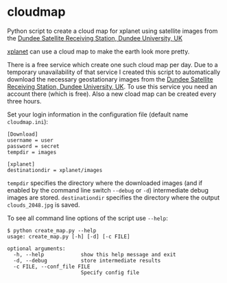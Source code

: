 cloudmap
========

Python script to create a cloud map for xplanet using satellite images from the [Dundee Satellite Receiving Station, Dundee University, UK](http://www.sat.dundee.ac.uk/)

[xplanet](http://xplanet.sourceforge.net/) can use a cloud map to make the earth look more pretty. 

There is a free service which create one such cloud map per day. Due to a temporary unavailability of that service I created this script to automatically download the necessary geostationary images from the [Dundee Satellite Receiving Station, Dundee University, UK](http://www.sat.dundee.ac.uk/). To use this service you need an account there (which is free). Also a new cload map can be created every three hours.

Set your login information in the configuration file (default name `cloudmap.ini`):
```
[Download]
username = user
password = secret
tempdir = images

[xplanet]
destinationdir = xplanet/images
```
`tempdir` specifies the directory where the downloaded images (and if enabled by the command line switch `--debug` or `-d`) intermediate debug images are stored. `destinationdir` specifies the directory where the output `clouds_2048.jpg` is saved.

To see all command line options of the script use `--help`:
```
$ python create_map.py --help
usage: create_map.py [-h] [-d] [-c FILE]

optional arguments:
  -h, --help            show this help message and exit
  -d, --debug           store intermediate results
  -c FILE, --conf_file FILE
                        Specify config file
```  